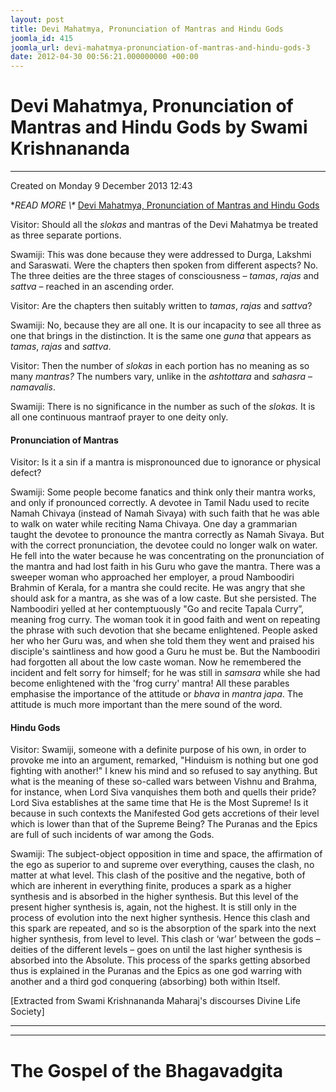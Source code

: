```yaml
---
layout: post
title: Devi Mahatmya, Pronunciation of Mantras and Hindu Gods
joomla_id: 415
joomla_url: devi-mahatmya-pronunciation-of-mantras-and-hindu-gods-3
date: 2012-04-30 00:56:21.000000000 +00:00
---
```

# Devi Mahatmya, Pronunciation of Mantras and Hindu Gods by Swami Krishnananda

* * *

Created on Monday 9 December 2013 12:43

**READ MORE \\\** [Devi Mahatmya, Pronunciation of Mantras and Hindu Gods](http://www.swami-krishnananda.org/disc/disc_131.html)

Visitor: Should all the _slokas_ and mantras of the Devi Mahatmya be treated as three separate portions.

Swamiji: This was done because they were addressed to Durga, Lakshmi and Saraswati. Were the chapters then spoken from different aspects? No. The three deities are the three stages of consciousness – _tamas_, _rajas_ and _sattva_ – reached in an ascending order.

Visitor: Are the chapters then suitably written to _tamas_, _rajas_ and _sattva_?

Swamiji: No, because they are all one. It is our incapacity to see all three as one that brings in the distinction. It is the same one _guna_ that appears as _tamas_, _rajas_ and _sattva_.

Visitor: Then the number of _slokas_ in each portion has no meaning as so many _mantras?_ The numbers vary, unlike in the _ashtottara_ and _sahasra_ – _namavalis_.

Swamiji: There is no significance in the number as such of the _slokas._ It is all one continuous mantraof prayer to one deity only.

#### Pronunciation of Mantras

Visitor: Is it a sin if a mantra is mispronounced due to ignorance or physical defect?

Swamiji: Some people become fanatics and think only their mantra works, and only if pronounced correctly. A devotee in Tamil Nadu used to recite Namah Chivaya (instead of Namah Sivaya) with such faith that he was able to walk on water while reciting Nama Chivaya. One day a grammarian taught the devotee to pronounce the mantra correctly as Namah Sivaya. But with the correct pronunciation, the devotee could no longer walk on water. He fell into the water because he was concentrating on the pronunciation of the mantra and had lost faith in his Guru who gave the mantra. There was a sweeper woman who approached her employer, a proud Namboodiri Brahmin of Kerala, for a mantra she could recite. He was angry that she should ask for a mantra, as she was of a low caste. But she persisted. The Namboodiri yelled at her contemptuously "Go and recite Tapala Curry”, meaning frog curry. The woman took it in good faith and went on repeating the phrase with such devotion that she became enlightened. People asked her who her Guru was, and when she told them they went and praised his disciple's saintliness and how good a Guru he must be. But the Namboodiri had forgotten all about the low caste woman. Now he remembered the incident and felt sorry for himself; for he was still in _samsara_ while she had become enlightened with the 'frog curry' mantra! All these parables emphasise the importance of the attitude or _bhava_ in _mantra japa_. The attitude is much more important than the mere sound of the word.

#### Hindu Gods

Visitor: Swamiji, someone with a definite purpose of his own, in order to provoke me into an argument, remarked, "Hinduism is nothing but one god fighting with another!" I knew his mind and so refused to say anything. But what is the meaning of these so-called wars between Vishnu and Brahma, for instance, when Lord Siva vanquishes them both and quells their pride? Lord Siva establishes at the same time that He is the Most Supreme! Is it because in such contexts the Manifested God gets accretions of their level which is lower than that of the Supreme Being? The Puranas and the Epics are full of such incidents of war among the Gods.

Swamiji: The subject-object opposition in time and space, the affirmation of the ego as superior to and supreme over everything, causes the clash, no matter at what level. This clash of the positive and the negative, both of which are inherent in everything finite, produces a spark as a higher synthesis and is absorbed in the higher synthesis. But this level of the present higher synthesis is, again, not the highest. It is still only in the process of evolution into the next higher synthesis. Hence this clash and this spark are repeated, and so is the absorption of the spark into the next higher synthesis, from level to level. This clash or ‘war’ between the gods – deities of the different levels – goes on until the last higher synthesis is absorbed into the Absolute. This process of the sparks getting absorbed thus is explained in the Puranas and the Epics as one god warring with another and a third god conquering (absorbing) both within Itself.

[Extracted from Swami Krishnananda Maharaj's discourses Divine Life Society]

* * *



* * *



# The Gospel of the Bhagavadgita

